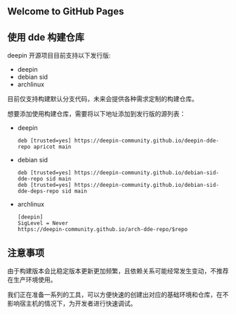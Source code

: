 ## Welcome to GitHub Pages

## 使用 dde 构建仓库

deepin 开源项目目前支持以下发行版:

- deepin
- debian sid
- archlinux

目前仅支持构建默认分支代码，未来会提供各种需求定制的构建仓库。

想要添加使用构建仓库，需要将以下地址添加到发行版的源列表：

- deepin

  `deb [trusted=yes] https://deepin-community.github.io/deepin-dde-repo apricot main`

- debian sid

  ```text
  deb [trusted=yes] https://deepin-community.github.io/debian-sid-dde-repo sid main
  deb [trusted=yes] https://deepin-community.github.io/debian-sid-dde-deps-repo sid main
  ```

- archlinux

  ```text
  [deepin]
  SigLevel = Never
  https://deepin-community.github.io/arch-dde-repo/$repo
  ```
## 注意事项

由于构建版本会比稳定版本更新更加频繁，且依赖关系可能经常发生变动，不推荐在生产环境使用。

我们正在准备一系列的工具，可以方便快速的创建出对应的基础环境和仓库，在不影响宿主机的情况下，为开发者进行快速调试。

